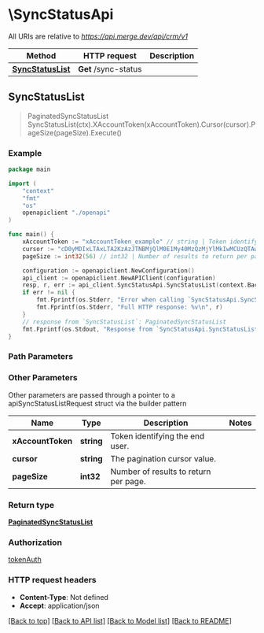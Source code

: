# \SyncStatusApi

All URIs are relative to *https://api.merge.dev/api/crm/v1*

Method | HTTP request | Description
------------- | ------------- | -------------
[**SyncStatusList**](SyncStatusApi.md#SyncStatusList) | **Get** /sync-status | 



## SyncStatusList

> PaginatedSyncStatusList SyncStatusList(ctx).XAccountToken(xAccountToken).Cursor(cursor).PageSize(pageSize).Execute()





### Example

```go
package main

import (
    "context"
    "fmt"
    "os"
    openapiclient "./openapi"
)

func main() {
    xAccountToken := "xAccountToken_example" // string | Token identifying the end user.
    cursor := "cD0yMDIxLTAxLTA2KzAzJTNBMjQlM0E1My40MzQzMjYlMkIwMCUzQTAw" // string | The pagination cursor value. (optional)
    pageSize := int32(56) // int32 | Number of results to return per page. (optional)

    configuration := openapiclient.NewConfiguration()
    api_client := openapiclient.NewAPIClient(configuration)
    resp, r, err := api_client.SyncStatusApi.SyncStatusList(context.Background()).XAccountToken(xAccountToken).Cursor(cursor).PageSize(pageSize).Execute()
    if err != nil {
        fmt.Fprintf(os.Stderr, "Error when calling `SyncStatusApi.SyncStatusList``: %v\n", err)
        fmt.Fprintf(os.Stderr, "Full HTTP response: %v\n", r)
    }
    // response from `SyncStatusList`: PaginatedSyncStatusList
    fmt.Fprintf(os.Stdout, "Response from `SyncStatusApi.SyncStatusList`: %v\n", resp)
}
```

### Path Parameters



### Other Parameters

Other parameters are passed through a pointer to a apiSyncStatusListRequest struct via the builder pattern


Name | Type | Description  | Notes
------------- | ------------- | ------------- | -------------
 **xAccountToken** | **string** | Token identifying the end user. | 
 **cursor** | **string** | The pagination cursor value. | 
 **pageSize** | **int32** | Number of results to return per page. | 

### Return type

[**PaginatedSyncStatusList**](PaginatedSyncStatusList.md)

### Authorization

[tokenAuth](../README.md#tokenAuth)

### HTTP request headers

- **Content-Type**: Not defined
- **Accept**: application/json

[[Back to top]](#) [[Back to API list]](../README.md#documentation-for-api-endpoints)
[[Back to Model list]](../README.md#documentation-for-models)
[[Back to README]](../README.md)

